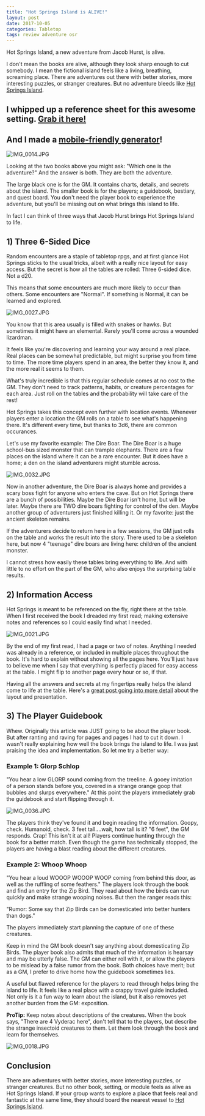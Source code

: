 ```yaml
---
title: "Hot Springs Island is ALIVE!"
layout: post
date: 2017-10-05
categories: Tabletop
tags: review adventure osr
---
```

Hot Springs Island, a new adventure from Jacob Hurst, is alive.

I don't mean the books are alive, although they look sharp enough to cut somebody. I mean the fictional island feels like a living, breathing, screaming place. There are adventures out there with better stories, more interesting puzzles, or stranger creatures. But no adventure bleeds like [Hot Springs Island](http://shop.swordfishislands.com/).

## I whipped up a reference sheet for this awesome setting. [Grab it here!]({{site.url}}/files/HotSpringsReference.pdf)

## And I made a [mobile-friendly generator](/hotspringsgenerator)!

![IMG_0014.JPG]({{site.url}}/images/posts/IMG_0014.JPG)

Looking at the two books above you might ask: "Which one is the adventure?" And the answer is both. They are both the adventure. 

The large black one is for the GM. It contains charts, details, and secrets about the island. The smaller book is for the players; a  guidebook, bestiary, and quest board. You don't need the player book to experience the adventure, but you'll be missing out on what brings this island to life.

In fact I can think of three ways that Jacob Hurst brings Hot Springs Island to life.

## 1) Three 6-Sided Dice

Random encounters are a staple of tabletop rpgs, and at first glance Hot Springs sticks to the usual tricks, albeit with a really nice layout for easy access. But the secret is how all the tables are rolled: Three 6-sided dice. Not a d20.

This means that some encounters are much more likely to occur than others. Some encounters are "Normal". If something is Normal, it can be learned and explored.

![IMG_0027.JPG]({{site.url}}/images/posts/IMG_0027.JPG)

You know that this area usually is filled with snakes or hawks. But sometimes it might have an elemental. Rarely you'll come across a wounded lizardman.

It feels like you're discovering and learning your way around a real place. Real places can be somewhat predictable, but might surprise you from time to time. The more time players spend in an area, the better they know it, and the more real it seems to them.

What's truly incredible is that this regular schedule comes at no cost to the GM. They don't need to track patterns, habits, or creature percentages for each area. Just roll on the tables and the probability will take care of the rest! 

Hot Springs takes this concept even further with location events. Whenever players enter a location the GM rolls on a table to see what's happening there. It's different every time, but thanks to 3d6, there are common occurances.

Let's use my favorite example: The Dire Boar. The Dire Boar is a huge school-bus sized monster that can trample elephants. There are a few places on the island where it can be a rare encounter. But it does have a home; a den on the island adventurers might stumble across. 

![IMG_0032.JPG]({{site.url}}/images/posts/IMG_0032.JPG)

Now in another adventure, the Dire Boar is always home and provides a scary boss fight for anyone who enters the cave. But on Hot Springs there are a bunch of possibilities. Maybe the Dire Boar isn't home, but will be later. Maybe there are TWO dire boars fighting for control of the den. Maybe another group of adventurers just finished killing it. Or my favorite: just the ancient skeleton remains.

If the adventurers decide to return here in a few sessions, the GM just rolls on the table and works the result into the story. There used to be a skeleton here, but now 4 "teenage" dire boars are living here: children of the ancient monster.

I cannot stress how easily these tables bring everything to life. And with little to no effort on the part of the GM, who also enjoys the surprising table results. 

## 2) Information Access

Hot Springs is meant to be referenced on the fly, right there at the table. When I first received the book I dreaded my first read; making extensive notes and references so I could easily find what I needed.

![IMG_0021.JPG]({{site.url}}/images/posts/IMG_0021.JPG)

By the end of my first read, I had a page or two of notes. Anything I needed was already in a reference, or included in multiple places throughout the book. It's hard to explain without showing all the pages here. You'll just have to believe me when I say that everything is perfectly placed for easy access at the table. I might flip to another page every hour or so, if that. 

Having all the answers and secrets at my fingertips really helps the island come to life at the table. Here's a [great post going into more detail](http://falsemachine.blogspot.com/2017/08/aspects-of-texas-style-layout-in-hot.html) about the layout and presentation.

## 3) The Player Guidebook

Whew. Originally this article was JUST going to be about the player book. But after ranting and raving for pages and pages I had to cut it down. I wasn't really explaining how well the book brings the island to life. I was just praising the idea and implementation. So let me try a better way: 

### Example 1: Glorp Schlop

"You hear a low GLORP sound coming from the treeline. A gooey imitation of a person stands before you, covered in a strange orange goop that bubbles and slurps everywhere." At this point the players immediately grab the guidebook and start flipping through it. 

![IMG_0036.JPG]({{site.url}}/images/posts/IMG_0036.JPG)

The players think they've found it and begin reading the information. Goopy, check. Humanoid, check. 3 feet tall....wait, how tall is it? "6 feet", the GM responds. Crap! This isn't it at all! Players continue hunting through the book for a better match. Even though the game has technically stopped, the players are having a blast reading about the different creatures. 

### Example 2: Whoop Whoop

"You hear a loud WOOOP WOOOP WOOP coming from behind this door, as well as the ruffling of some feathers." The players look through the book and find an entry for the Zip Bird. They read about how the birds can run quickly and make strange wooping noises. But then the ranger reads this:

"Rumor: Some say that Zip Birds can be domesticated into better hunters than dogs."

The players immediately start planning the capture of one of these creatures. 

Keep in mind the GM book doesn't say anything about domesticating Zip Birds. The player book also admits that much of the information is hearsay and may be utterly false. The GM can either roll with it, or allow the players to be mislead by a false rumor from the book. Both choices have merit; but as a GM, I prefer to drive home how the guidebook sometimes lies. 

A useful but flawed reference for the players to read through helps bring the island to life. It feels like a real place with a crappy travel guide included. Not only is it a fun way to learn about the island, but it also removes yet another burden from the GM: exposition. 

**ProTip:** Keep notes about descriptions of the creatures. When the book says, "There are 4 Vyderac here", don't tell that to the players, but describe the strange insectoid creatures to them. Let them look through the book and learn for themselves.

![IMG_0018.JPG]({{site.url}}/images/posts/IMG_0018.JPG)

## Conclusion

There are adventures with better stories, more interesting puzzles, or stranger creatures. But no other book, setting, or module feels as alive as Hot Springs Island. If your group wants to explore a place that feels real and fantastic at the same time, they should board the nearest vessel to [Hot Springs Island](http://shop.swordfishislands.com/).
